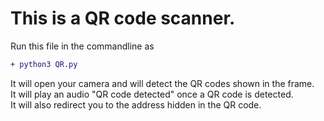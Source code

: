 # This is a QR code scanner.
Run this file in the commandline as 
```diff 
+ python3 QR.py 
```
It will open your camera and will detect the QR codes shown in the frame. <br/>
It will play an audio "QR code detected" once a QR code is detected. <br/>
It will also redirect you to the address hidden in the QR code.
